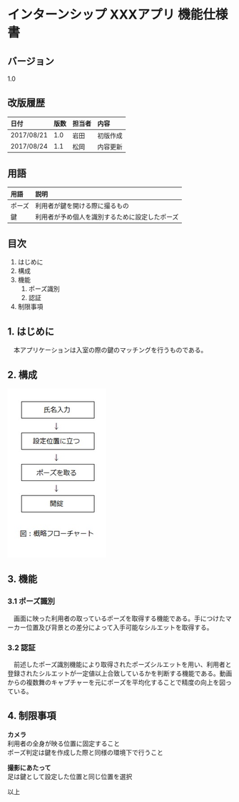 # インターンシップ XXXアプリ 機能仕様書

## バージョン

1.0

## 改版履歴

| 日付 | 版数 | 担当者 | 内容 |
| :--- | :--- | :---   | :--- |
| 2017/08/21 | 1.0 | 岩田 | 初版作成 |
| 2017/08/24 | 1.1 | 松岡 | 内容更新 |

## 用語

| 用語 | 説明 |
| :--- | :--- |
| ポーズ | 利用者が鍵を開ける際に撮るもの |
| 鍵 | 利用者が予め個人を識別するために設定したポーズ |

## 目次

1. はじめに
2. 構成 
3. 機能
    1. ポーズ識別
    2. 認証
4. 制限事項

## 1. はじめに
　本アプリケーションは入室の際の鍵のマッチングを行うものである。  

## 2. 構成
![概略フローチャート](flow-shiyou.jpg "flow")

## 3. 機能

### 3.1 ポーズ識別
　画面に映った利用者の取っているポーズを取得する機能である。手につけたマーカー位置及び背景との差分によって入手可能なシルエットを取得する。

### 3.2 認証
　前述したポーズ識別機能により取得されたポーズシルエットを用い、利用者と登録されたシルエットが一定値以上合致しているかを判断する機能である。動画からの複数舞のキャプチャーを元にポーズを平均化することで精度の向上を図っている。

## 4. 制限事項
**カメラ**  
利用者の全身が映る位置に固定すること  
ポーズ判定は鍵を作成した際と同様の環境下で行うこと  
  
**撮影にあたって**  
足は鍵として設定した位置と同じ位置を選択


以上


